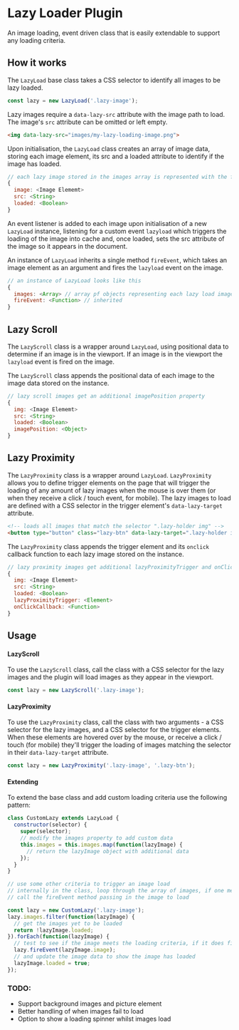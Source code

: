 # Lazy Loader Plugin

An image loading, event driven class that is easily extendable to support any loading criteria.

## How it works

The `LazyLoad` base class takes a CSS selector to identify all images to be lazy loaded. 

```javascript
const lazy = new LazyLoad('.lazy-image');
```

Lazy images require a `data-lazy-src` attribute with the image path to load. The image's `src` attribute can be omitted or left empty.

```html
<img data-lazy-src="images/my-lazy-loading-image.png">
```

Upon initialisation, the `LazyLoad` class creates an array of image data, storing each image element, its src and a loaded attribute to identify if the image has loaded.

```javascript
// each lazy image stored in the images array is represented with the following data structure
{
  image: <Image Elememt>
  src: <String>
  loaded: <Boolean>
}
```

An event listener is added to each image upon initialisation of a new `LazyLoad` instance, listening for a custom event `lazyload` which triggers the loading of the image into cache and, once loaded, sets the src attribute of the image so it appears in the document.

An instance of `LazyLoad` inherits a single method `fireEvent`, which takes an image element as an argument and fires the `lazyload` event on the image.

```javascript
// an instance of LazyLoad looks like this
{
  images: <Array> // array pf objects representing each lazy load image (see above for data structure)
  fireEvent: <Function> // inherited
}
```

## Lazy Scroll

The `LazyScroll` class is a wrapper around `LazyLoad`, using positional data to determine if an image is in the viewport. If an image is in the viewport the `lazyload` event is fired on the image.

The `LazyScroll` class appends the positional data of each image to the image data stored on the instance.

```javascript
// lazy scroll images get an additional imagePosition property
{
  img: <Image Elememt>
  src: <String>
  loaded: <Boolean>
  imagePosition: <Object>
}
```

## Lazy Proximity

The `LazyProximity` class is a wrapper around `LazyLoad`. `LazyProximity` allows you to define trigger elements on the page that will trigger the loading of any amount of lazy images when the mouse is over them (or when they receive a click / touch event, for mobile). The lazy images to load are defined with a CSS selector in the trigger element's `data-lazy-target` attribute.

```html
<!-- loads all images that match the selector ".lazy-holder img" -->
<button type="button" class="lazy-btn" data-lazy-target=".lazy-holder img">Click me!</button>
```

The `LazyProximity` class appends the trigger element and its `onclick` callback function to each lazy image stored on the instance.

```javascript
// lazy proximity images get additional lazyProximityTrigger and onClickCallback properties
{
  img: <Image Elememt>
  src: <String>
  loaded: <Boolean>
  lazyProximityTrigger: <Element>
  onClickCallback: <Function>
}
```

## Usage

#### LazyScroll

To use the `LazyScroll` class, call the class with a CSS selector for the lazy images and the plugin will load images as they appear in the viewport.

```javascript
const lazy = new LazyScroll('.lazy-image');
```

#### LazyProximity

To use the `LazyProximity` class, call the class with two arguments - a CSS selector for the lazy images, and a CSS selector for the trigger elements. When these elements are hovered over by the mouse, or receive a click / touch (for mobile) they'll trigger the loading of images matching the selector in their `data-lazy-target` attribute.

```javascript
const lazy = new LazyProximity('.lazy-image', '.lazy-btn');
```

#### Extending

To extend the base class and add custom loading criteria use the following pattern:

```javascript
class CustomLazy extends LazyLoad {
  constructor(selector) {
    super(selector);
    // modify the images property to add custom data 
    this.images = this.images.map(function(lazyImage) {
      // return the lazyImage object with additional data
    });
  }
}

// use some other criteria to trigger an image load
// internally in the class, loop through the array of images, if one meets the criteria to load
// call the fireEvent method passing in the image to load

const lazy = new CustomLazy('.lazy-image');
lazy.images.filter(function(lazyImage) {
  // get the images yet to be loaded
  return !lazyImage.loaded;
}).forEach(function(lazyImage) {
  // test to see if the image meets the loading criteria, if it does fire the event
  lazy.fireEvent(lazyImage.image);
  // and update the image data to show the image has loaded
  lazyImage.loaded = true;
});
```

### TODO:
* Support background images and picture element
* Better handling of when images fail to load
* Option to show a loading spinner whilst images load
